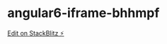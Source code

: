 # angular6-iframe-bhhmpf

[Edit on StackBlitz ⚡️](https://stackblitz.com/edit/angular6-iframe-bhhmpf)